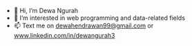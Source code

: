 - 👋 Hi, I’m Dewa Ngurah
- 👀 I’m interested in web programming and data-related fields
- 📫 Text me on dewahendrawan99@gmail.com or www.linkedin.com/in/dewangurah3

<!---
dewangr/dewangr is a ✨ special ✨ repository because its `README.md` (this file) appears on your GitHub profile.
You can click the Preview link to take a look at your changes.
--->
